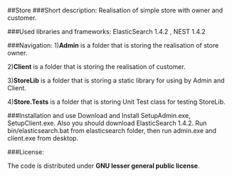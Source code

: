 ##Store
###Short description:
Realisation of simple store with owner and customer.

###Used libraries and frameworks:
ElasticSearch 1.4.2 , NEST 1.4.2

###Navigation:
1)**Admin** is a folder that is storing the realisation of store owner.

2)**Client** is a folder that is storing the realisation of customer. 

3)**StoreLib** is a folder that is storing a static library for using by Admin and Client. 

4)**Store.Tests** is a folder that is storing Unit Test class for testing StoreLib. 

###Installation and use
Download and Install SetupAdmin.exe, SetupClient.exe. Also you should download ElasticSearch 1.4.2. Run bin/elasticsearch.bat from elasticsearch folder, then run admin.exe and client.exe from desktop.

###License:

The code is distributed under **GNU lesser general public license**.
